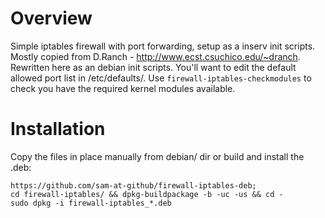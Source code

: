 # Overview
Simple iptables firewall with port forwarding, setup as a inserv init scripts.
Mostly copied from D.Ranch - http://www.ecst.csuchico.edu/~dranch. Rewritten here as an debian init scripts.
You'll want to edit the default allowed port list in /etc/defaults/.
Use `firewall-iptables-checkmodules` to check you have the required kernel modules available.

# Installation
Copy the files in place manually from debian/ dir or build and install the .deb:

    https://github.com/sam-at-github/firewall-iptables-deb;
    cd firewall-iptables/ && dpkg-buildpackage -b -uc -us && cd -
    sudo dpkg -i firewall-iptables_*.deb
